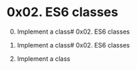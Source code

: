 # 0x02. ES6 classes

0. Implement a class# 0x02. ES6 classes

0. Implement a class# 0x02. ES6 classes

0. Implement a class
